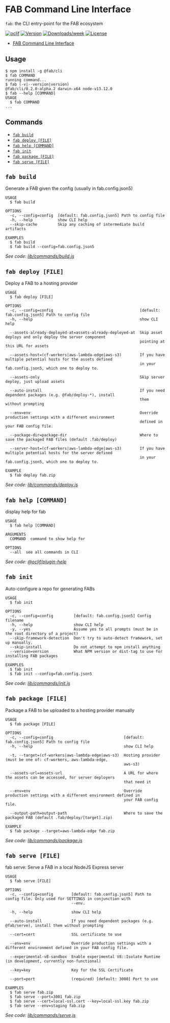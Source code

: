 # FAB Command Line Interface

`fab`: the CLI entry-point for the FAB ecosystem

[![oclif](https://img.shields.io/badge/cli-oclif-brightgreen.svg)](https://oclif.io)
[![Version](https://img.shields.io/npm/v/@fab/cli.svg)](https://npmjs.org/package/@fab/cli)
[![Downloads/week](https://img.shields.io/npm/dw/@fab/cli.svg)](https://npmjs.org/package/@fab/cli)
[![License](https://img.shields.io/npm/l/@fab/cli.svg)](https://github.com/fab-spec/fab/blob/master/package.json)

<!-- toc -->

- [FAB Command Line Interface](#fab-command-line-interface)
  <!-- tocstop -->

## Usage

<!-- usage -->

```sh-session
$ npm install -g @fab/cli
$ fab COMMAND
running command...
$ fab (-v|--version|version)
@fab/cli/0.2.0-alpha.2 darwin-x64 node-v13.12.0
$ fab --help [COMMAND]
USAGE
  $ fab COMMAND
...
```

<!-- usagestop -->

## Commands

<!-- commands -->

- [`fab build`](#fab-build)
- [`fab deploy [FILE]`](#fab-deploy-file)
- [`fab help [COMMAND]`](#fab-help-command)
- [`fab init`](#fab-init)
- [`fab package [FILE]`](#fab-package-file)
- [`fab serve [FILE]`](#fab-serve-file)

## `fab build`

Generate a FAB given the config (usually in fab.config.json5)

```
USAGE
  $ fab build

OPTIONS
  -c, --config=config  [default: fab.config.json5] Path to config file
  -h, --help           show CLI help
  --skip-cache         Skip any caching of intermediate build artifacts

EXAMPLES
  $ fab build
  $ fab build --config=fab.config.json5
```

_See code: [lib/commands/build.js](https://github.com/fab-spec/fab/blob/v0.2.0-alpha.2/lib/commands/build.js)_

## `fab deploy [FILE]`

Deploy a FAB to a hosting provider

```
USAGE
  $ fab deploy [FILE]

OPTIONS
  -c, --config=config                                      [default: fab.config.json5] Path to config file
  -h, --help                                               show CLI help

  --assets-already-deployed-at=assets-already-deployed-at  Skip asset deploys and only deploy the server component
                                                           pointing at this URL for assets

  --assets-host=(cf-workers|aws-lambda-edge|aws-s3)        If you have multiple potential hosts for the assets defined
                                                           in your fab.config.json5, which one to deploy to.

  --assets-only                                            Skip server deploy, just upload assets

  --auto-install                                           If you need dependent packages (e.g. @fab/deploy-*), install
                                                           them without prompting

  --env=env                                                Override production settings with a different environment
                                                           defined in your FAB config file.

  --package-dir=package-dir                                Where to save the packaged FAB files (default .fab/deploy)

  --server-host=(cf-workers|aws-lambda-edge|aws-s3)        If you have multiple potential hosts for the server defined
                                                           in your fab.config.json5, which one to deploy to.

EXAMPLE
  $ fab deploy fab.zip
```

_See code: [lib/commands/deploy.js](https://github.com/fab-spec/fab/blob/v0.2.0-alpha.2/lib/commands/deploy.js)_

## `fab help [COMMAND]`

display help for fab

```
USAGE
  $ fab help [COMMAND]

ARGUMENTS
  COMMAND  command to show help for

OPTIONS
  --all  see all commands in CLI
```

_See code: [@oclif/plugin-help](https://github.com/oclif/plugin-help/blob/v2.2.1/src/commands/help.ts)_

## `fab init`

Auto-configure a repo for generating FABs

```
USAGE
  $ fab init

OPTIONS
  -c, --config=config         [default: fab.config.json5] Config filename
  -h, --help                  show CLI help
  -y, --yes                   Assume yes to all prompts (must be in the root directory of a project)
  --skip-framework-detection  Don't try to auto-detect framework, set up manually.
  --skip-install              Do not attempt to npm install anything
  --version=version           What NPM version or dist-tag to use for installing FAB packages

EXAMPLES
  $ fab init
  $ fab init --config=fab.config.json5
```

_See code: [lib/commands/init.js](https://github.com/fab-spec/fab/blob/v0.2.0-alpha.2/lib/commands/init.js)_

## `fab package [FILE]`

Package a FAB to be uploaded to a hosting provider manually

```
USAGE
  $ fab package [FILE]

OPTIONS
  -c, --config=config                               [default: fab.config.json5] Path to config file
  -h, --help                                        show CLI help

  -t, --target=(cf-workers|aws-lambda-edge|aws-s3)  Hosting provider (must be one of: cf-workers, aws-lambda-edge,
                                                    aws-s3)

  --assets-url=assets-url                           A URL for where the assets can be accessed, for server deployers
                                                    that need it

  --env=env                                         Override production settings with a different environment defined in
                                                    your FAB config file.

  --output-path=output-path                         Where to save the packaged FAB (default .fab/deploy/[target].zip)

EXAMPLE
  $ fab package --target=aws-lambda-edge fab.zip
```

_See code: [lib/commands/package.js](https://github.com/fab-spec/fab/blob/v0.2.0-alpha.2/lib/commands/package.js)_

## `fab serve [FILE]`

fab serve: Serve a FAB in a local NodeJS Express server

```
USAGE
  $ fab serve [FILE]

OPTIONS
  -c, --config=config        [default: fab.config.json5] Path to config file. Only used for SETTINGS in conjunction with
                             --env.

  -h, --help                 show CLI help

  --auto-install             If you need dependent packages (e.g. @fab/serve), install them without prompting

  --cert=cert                SSL certificate to use

  --env=env                  Override production settings with a different environment defined in your FAB config file.

  --experimental-v8-sandbox  Enable experimental V8::Isolate Runtime (in development, currently non-functional)

  --key=key                  Key for the SSL Certificate

  --port=port                (required) [default: 3000] Port to use

EXAMPLES
  $ fab serve fab.zip
  $ fab serve --port=3001 fab.zip
  $ fab serve --cert=local-ssl.cert --key=local-ssl.key fab.zip
  $ fab serve --env=staging fab.zip
```

_See code: [lib/commands/serve.js](https://github.com/fab-spec/fab/blob/v0.2.0-alpha.2/lib/commands/serve.js)_

<!-- commandsstop -->
